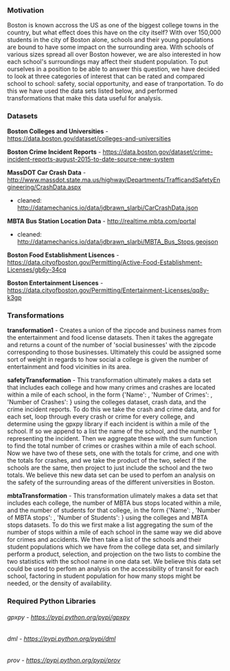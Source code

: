 ### Motivation
Boston is known accross the US as one of the biggest college towns in the country, but what effect does this have on the city itself? 
With over 150,000 students in the city of Boston alone, schools and their young populations are bound to have some impact on the 
surrounding area. With schools of various sizes spread all over Boston however, we are also interested in how each school's surroundings 
may affect their student population. To put ourselves in a position to be able to answer this question, we have decided to look 
at three categories of interest that can be rated and compared school to school: safety, social opportunity, and ease of tranportation. 
To do this we have used the data sets listed below, and performed transformations that make this data useful for analysis.

### Datasets
**Boston Colleges and Universities** - https://data.boston.gov/dataset/colleges-and-universities

**Boston Crime Incident Reports** - https://data.boston.gov/dataset/crime-incident-reports-august-2015-to-date-source-new-system

**MassDOT Car Crash Data** - http://www.massdot.state.ma.us/highway/Departments/TrafficandSafetyEngineering/CrashData.aspx
 - cleaned: http://datamechanics.io/data/jdbrawn_slarbi/CarCrashData.json
 
**MBTA Bus Station Location Data** - http://realtime.mbta.com/portal
 - cleaned: http://datamechanics.io/data/jdbrawn_slarbi/MBTA_Bus_Stops.geojson
 
**Boston Food Establishment Lisences** - https://data.cityofboston.gov/Permitting/Active-Food-Establishment-Licenses/gb6y-34cq

**Boston Entertainment Lisences** - https://data.cityofboston.gov/Permitting/Entertainment-Licenses/qq8y-k3gp

### Transformations
**transformation1** - Creates a union of the zipcode and business names from the entertainment and food license datasets. Then it takes the aggregate and returns a count of the number of 'social businesses' with the zipcode corresponding to those businesses. Ultimately this could be assigned some sort of weight in regards to how social a college is given the number of entertainment and food vicinities in its area.

**safetyTransformation** - This transformation ultimately makes a data set that includes each college and how many crimes and crashes are located within a mile of each school, in the form {'Name': , 'Number of Crimes': , 'Number of Crashes': } using the colleges dataset, crash data, and the crime incident reports. To do this we take the crash and crime data, and for each set, loop through every crash or crime for every college, and determine using the gpxpy library if each incident is within a mile of the school. If so we append to a list the name of the school, and the number 1, representing the incident. Then we aggregate these with the sum function to find the total number of crimes or crashes within a mile of each school. Now we have two of these sets, one with the totals for crime, and one with the totals for crashes, and we take the product of the two, select if the schools are the same, then project to just include the school and the two totals. We believe this new data set can be used to perfom an analysis on the safety of the surrounding areas of the different universities in Boston.

**mbtaTransformation** - This transformation ulimately makes a data set that includes each college, the number of MBTA bus stops located within a mile, and the number of students for that college, in the form {'Name': , 'Number of MBTA stops': , 'Number of Students': } using the colleges and MBTA stops datasets. To do this we first make a list aggregating the sum of the number of stops within a mile of each school in the same way we did above for crimes and accidents. We then take a list of the schools and their student populations which we have from the college data set, and similarly perform a product, selection, and projection on the two lists to combine the two statistics with the school name in one data set. We believe this data set could be used to perfom an analysis on the accessibility of transit for each school, factoring in student population for how many stops might be needed, or the density of availability.

### Required Python Libraries
###### gpxpy - https://pypi.python.org/pypi/gpxpy
###### dml -   https://pypi.python.org/pypi/dml
###### prov -  https://pypi.python.org/pypi/prov



